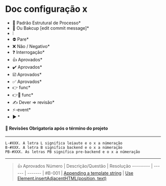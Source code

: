 
# Doc configuração x
* 🏁 Padrão Estrutural de Processo*
* 🏁 Ou Bakcup [edit commit message]*
* ❕
* ⛔ Pare*
* ❌ Não / Negativo*
* ❓  Interrogação*
* 👍 Aprovados*
* ✔️ Aprovados*
* ☑️ Aprovados*
* ✅ Aprovados*
* 👉 func*
* 👉🔸 func*
* ✍️  Dever => revisão*
* ⚡-event*
* ▶️ *



#### 🚩 Revisões Obrigatoria após o término do projeto
---
    L-#XXX. A letra L significa leiaute e o x a númeração
    B-#XXX. A letra B significa backend e o x a númeração
    PB-#XXX. As letras PB significa pre-backend e o x a númeração
---
>  👍 Aprovados
> Número     | Descrição/Questão | Resolução
> ---------  | ------ | ------- |
> #B-001     | [Appending a template string](https://stackoverflow.com/questions/54618582/appending-a-template-string) | [Use Element.insertAdjacentHTML(position, text)](https://stackoverflow.com/a/54618669/17352874)

>
<!-- > Número     | Descrição/Questão
> ---------  | ------
> #PB-001     | [CodePen Home Draggable Div](https://codepen.io/h7-dev/pen/xxJgVrj)
> -->
<!-- > Número     | Descrição/Questão
> ---------  | ------
> #L-001     | `scroll-behavior: smooth; ` [Reduced Motion Media Query](https://alvarotrigo.com/blog/sticky-navbar/) -->
